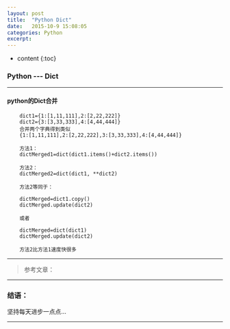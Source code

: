 ```yaml
---
layout: post
title:  "Python Dict"
date:   2015-10-9 15:08:05
categories: Python
excerpt: 
---
```


* content
{:toc}

### Python --- Dict

---

#### python的Dict合并

        dict1={1:[1,11,111],2:[2,22,222]}
        dict2={3:[3,33,333],4:[4,44,444]}
        合并两个字典得到类似
        {1:[1,11,111],2:[2,22,222],3:[3,33,333],4:[4,44,444]}
        
        方法1：
        dictMerged1=dict(dict1.items()+dict2.items())
        
        方法2：
        dictMerged2=dict(dict1, **dict2)
        
        方法2等同于：

        dictMerged=dict1.copy()
        dictMerged.update(dict2)

        或者

        dictMerged=dict(dict1)
        dictMerged.update(dict2)
        
        方法2比方法1速度快很多     
        
---


> 参考文章：

---

### 结语：

坚持每天进步一点点...

---